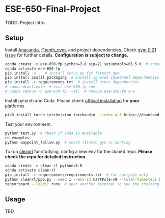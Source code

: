 # ESE-650-Final-Project

TODO: Project Intro

## Setup

Install [Anaconda](https://docs.anaconda.com/free/anaconda/install/index.html), [f1tenth_gym](https://github.com/f1tenth/f1tenth_gym), and project dependencies.
Check [gym 0.21 issue](https://github.com/openai/gym/issues/3176) for further details.
**Configuration is subject to change.**
```bash
conda create -n ese-650-fp python=3.8 pip=21 setuptools=65.5.0  # create a new conda env under the root dir
conda activate ese-650-fp
pip install -e .  # install setup.py for f1tenth_gym
pip install psutil packaging  # install ignored ipykernel dependencies
pip install -r requirements.txt  # install other dependencies
# conda deactivate  # exit ese-650-fp env
# conda remove -n ese-650-fp --all  # remove ese-650-fp env
```

Install pytorch and Cuda. Please check [official installation](https://pytorch.org/get-started/locally/) for **your** platforms.
```bash
pip3 install torch torchvision torchaudio --index-url https://download.pytorch.org/whl/cu118  # for Derek's PC
```

Test your environment.
```bash
python test.py  # check if cuda is available
cd examples
python waypoint_follow.py  # check f1tenth_gym is working
```

To run [cleanrl](https://github.com/vwxyzjn/cleanrl) for studying, config a new env for the cloned repo. **Please check the repo for detailed instruction.**  
```bash
conda create -n clean-rl python=3.8
conda activate clean-rl
pip install -r requirements/requirements.txt  # for cartpole only
python cleanrl/ppo.py --seed 1 --env-id CartPole-v0 --total-timesteps 50000 --capture_video  # cd ./videos for visualized results
tensorboard --logdir runs  # open another terminal to see the training process
```

## Usage

TBD